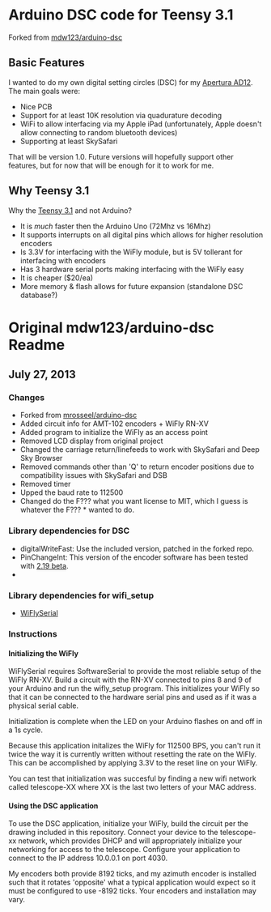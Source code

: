 # Arduino DSC code for Teensy 3.1
Forked from [mdw123/arduino-dsc](https://github.com/mdw123/arduino-dsc)

## Basic Features
I wanted to do my own digital setting circles (DSC) for my [Apertura AD12](http://www.opticsmart.com/telescopes/dobsonian-telescopes/apertura-ad12-dobsonian-reflector-telescope.html).
The main goals were:
 * Nice PCB
 * Support for at least 10K resolution via quadurature decoding
 * WiFi to allow interfacing via my Apple iPad (unfortunately, Apple doesn't allow 
   connecting to random bluetooth devices)
 * Supporting at least SkySafari

That will be version 1.0.  Future versions will hopefully support other features,
but for now that will be enough for it to work for me.

## Why Teensy 3.1
Why the [Teensy 3.1](http://pjrc.com/store/teensy31.html) and not Arduino?
 * It is *much* faster then the Arduino Uno (72Mhz vs 16Mhz)
 * It supports interrupts on all digital pins which allows for higher resolution encoders
 * Is 3.3V for interfacing with the WiFly module, but is 5V tollerant for interfacing
    with encoders
 * Has 3 hardware serial ports making interfacing with the WiFly easy
 * It is cheaper ($20/ea)
 * More memory & flash allows for future expansion (standalone DSC database?)

# Original mdw123/arduino-dsc Readme

## July 27, 2013
### Changes
* Forked from [mrosseel/arduino-dsc](https://github.com/mrosseel/arduino-dsc)
* Added circuit info for AMT-102 encoders + WiFly RN-XV
* Added program to initialize the WiFly as an access point
* Removed LCD display from original project
* Changed the carriage return/linefeeds to work with SkySafari and Deep Sky Browser
* Removed commands other than 'Q' to return encoder positions due to compatibility issues with SkySafari and DSB
* Removed timer
* Upped the baud rate to 112500
* Changed do the F??? what you want license to MIT, which I guess is whatever the F??? * wanted to do.

### Library dependencies for DSC
* digitalWriteFast: Use the included version, patched in the forked repo.
* PinChangeInt: This version of the encoder software has been tested with [2.19 beta](https://code.google.com/p/arduino-pinchangeint/downloads/list).
* 

### Library dependencies for wifi_setup
* [WiFlySerial](http://sourceforge.net/projects/arduinowifly/files/)

### Instructions

#### Initializing the WiFly
WiFlySerial requires SoftwareSerial to provide the most reliable setup of the WiFly RN-XV. Build a circuit with the RN-XV connected to pins 8 and 9 of your Arduino and run the wifly_setup program. This initializes your WiFly so that it can be connected to the hardware serial pins and used as if it was a physical serial cable.

Initialization is complete when the LED on your Arduino flashes on and off in a 1s cycle.

Because this application initalizes the WiFly for 112500 BPS, you can't run it twice the way it is currently written without resetting the rate on the WiFly. This can be accomplished by applying 3.3V to the reset line on your WiFly.

You can test that initialization was succesful by finding a new wifi network called telescope-XX where XX is the last two letters of your MAC address.

#### Using the DSC application
To use the DSC application, initialize your WiFly, build the circuit per the drawing included in this repository. Connect your device to the telescope-xx network, which provides DHCP and will appropriately initialize your networking for access to the telescope. Configure your application to connect to the IP address 10.0.0.1 on port 4030.

My encoders both provide 8192 ticks, and my azimuth encoder is installed such that it rotates 'opposite' what a typical application would expect so it must be configured to use -8192 ticks. Your encoders and installation may vary.
